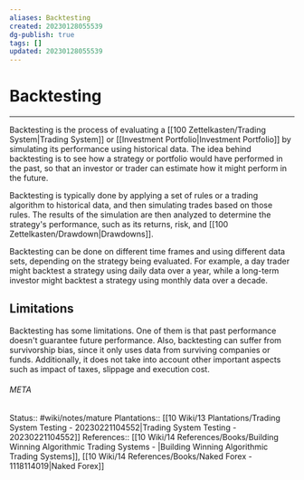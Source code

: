 ```yaml
---
aliases: Backtesting
created: 20230128055539
dg-publish: true
tags: []
updated: 20230128055539
---
```

# Backtesting
---
Backtesting is the process of evaluating a [[100 Zettelkasten/Trading System\|Trading System]] or [[Investment Portfolio\|Investment Portfolio]] by simulating its performance using historical data. The idea behind backtesting is to see how a strategy or portfolio would have performed in the past, so that an investor or trader can estimate how it might perform in the future.

Backtesting is typically done by applying a set of rules or a trading algorithm to historical data, and then simulating trades based on those rules. The results of the simulation are then analyzed to determine the strategy's performance, such as its returns, risk, and [[100 Zettelkasten/Drawdown\|Drawdowns]].

Backtesting can be done on different time frames and using different data sets, depending on the strategy being evaluated. For example, a day trader might backtest a strategy using daily data over a year, while a long-term investor might backtest a strategy using monthly data over a decade.


## Limitations
Backtesting has some limitations. One of them is that past performance doesn't guarantee future performance. Also, backtesting can suffer from survivorship bias, since it only uses data from surviving companies or funds. Additionally, it does not take into account other important aspects such as impact of taxes, slippage and execution cost.



###### META
Status:: #wiki/notes/mature 
Plantations:: [[10 Wiki/13 Plantations/Trading System Testing - 20230221104552\|Trading System Testing - 20230221104552]]
References:: [[10 Wiki/14 References/Books/Building Winning Algorithmic Trading Systems - \|Building Winning Algorithmic Trading Systems]], [[10 Wiki/14 References/Books/Naked Forex - 1118114019\|Naked Forex]]
